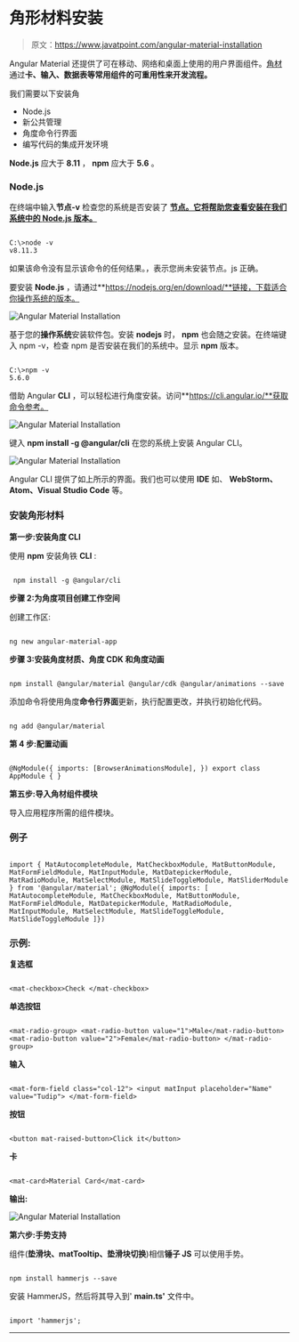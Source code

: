 # 角形材料安装

> 原文：<https://www.javatpoint.com/angular-material-installation>

Angular Material 还提供了可在移动、网络和桌面上使用的用户界面组件。[角材](https://www.javatpoint.com/angular-material)通过**卡、输入、数据表等常用组件的可重用性来开发流程。**

我们需要以下安装角

*   Node.js
*   新公共管理
*   角度命令行界面
*   编写代码的集成开发环境

**Node.js** 应大于 **8.11** ， **npm** 应大于 **5.6** 。

### Node.js

在终端中输入**节点-v** 检查您的系统是否安装了 [**节点。它将帮助您查看安装在我们系统中的 **Node.js** 版本。**](https://www.javatpoint.com/nodejs-tutorial)

```

C:\>node -v
v8.11.3

```

如果该命令没有显示该命令的任何结果。，表示您尚未安装节点。js 正确。

要安装 **Node.js** ，请通过**https://nodejs.org/en/download/**链接，下载适合你操作系统的版本。

![Angular Material Installation](img/814cfdffb7cbfa9bf9df99eb66393c8b.png)

基于您的**操作系统**安装软件包。安装 **nodejs** 时， **npm** 也会随之安装。在终端键入 npm -v，检查 npm 是否安装在我们的系统中。显示 **npm** 版本。

```

C:\>npm -v
5.6.0

```

借助 Angular **CLI** ，可以轻松进行角度安装。访问**https://cli.angular.io/**获取命令参考。

![Angular Material Installation](img/5c4a840771517a680c63fbe4c4e15c9f.png)

键入 **npm install -g @angular/cli** 在您的系统上安装 Angular CLI。

![Angular Material Installation](img/33c05f568794b441e62b6fa8fdd6b0d7.png)

Angular CLI 提供了如上所示的界面。我们也可以使用 **IDE** 如、 **WebStorm、Atom、Visual Studio Code** 等。

### 安装角形材料

**第一步:安装角度 CLI**

使用 **npm** 安装角铁 **CLI** :

```

 npm install -g @angular/cli

```

**步骤 2:为角度项目创建工作空间**

创建工作区:

```

ng new angular-material-app

```

**步骤 3:安装角度材质、角度 CDK 和角度动画**

```

npm install @angular/material @angular/cdk @angular/animations --save

```

添加命令将使用角度**命令行界面**更新，执行配置更改，并执行初始化代码。

```

ng add @angular/material

```

**第 4 步:配置动画**

```

@NgModule({ imports: [BrowserAnimationsModule], }) export class AppModule { }

```

**第五步:导入角材组件模块**

导入应用程序所需的组件模块。

### 例子

```

import { MatAutocompleteModule, MatCheckboxModule, MatButtonModule, MatFormFieldModule, MatInputModule, MatDatepickerModule, MatRadioModule, MatSelectModule, MatSlideToggleModule, MatSliderModule  } from '@angular/material'; @NgModule({ imports: [ MatAutocompleteModule, MatCheckboxModule, MatButtonModule, MatFormFieldModule, MatDatepickerModule, MatRadioModule, MatInputModule, MatSelectModule, MatSlideToggleModule, MatSlideToggleModule ]})

```

### 示例:

**复选框**

```

<mat-checkbox>Check </mat-checkbox>

```

**单选按钮**

```

<mat-radio-group> <mat-radio-button value="1">Male</mat-radio-button> <mat-radio-button value="2">Female</mat-radio-button> </mat-radio-group>

```

**输入**

```

<mat-form-field class="col-12"> <input matInput placeholder="Name" value="Tudip"> </mat-form-field>

```

**按钮**

```

<button mat-raised-button>Click it</button>

```

**卡**

```

<mat-card>Material Card</mat-card> 

```

**输出:**

![Angular Material Installation](img/79c4e68a974f69cf36ed999e63f678fc.png)

**第六步:手势支持**

组件(**垫滑块、matTooltip、垫滑块切换**)相信**锤子 JS** 可以使用手势。

```

npm install hammerjs --save

```

安装 HammerJS，然后将其导入到' **main.ts'** 文件中。

```

import 'hammerjs';

```

* * *